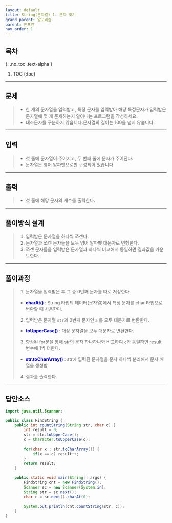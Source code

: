 ```yaml
---
layout: default
title: String(문자열) 1. 문자 찾기
grand_parent: 알고리즘
parent: 인프런
nav_order: 1
---
```

## 목차
{: .no_toc .text-alpha }

1. TOC
{:toc}
---

## **문제**
> + 한 개의 문자열을 입력받고, 특정 문자를 입력받아 해당 특정문자가 입력받은 문자열에 몇 개 존재하는지 알아내는 프로그램을 작성하세요.
> + 대소문자를 구분하지 않습니다.문자열의 길이는 100을 넘지 않습니다.

---

## **입력**
> + 첫 줄에 문자열이 주어지고, 두 번째 줄에 문자가 주어진다.
> + 문자열은 영어 알파벳으로만 구성되어 있습니다.

---

## **출력**
> + 첫 줄에 해당 문자의 개수를 출력한다.

___

## **풀이방식 설계**
> 1. 입력받은 문자열을 하나씩 쪼갠다.
> 2. 문자열과 쪼갠 문자들을 모두 영어 알파벳 대문자로 변형한다.
> 3. 쪼갠 문자들을 입력받은 문자열과 하나씩 비교해서 동일하면 결과값을 카운트한다.

---

## **풀이과정**
> 1. 문자열을 입력받은 후 그 중 0번째 문자를 따로 저장한다.
> + **<font color='#0101DF'>charAt()</font>** : String 타입의 데이터(문자열)에서 특정 문자를 char 타입으로 변환할 때 사용한다.
> 2. 입력받은 문자열 `str`과 0번째 문자인 `a` 를 모두 대문자로 변환한다.
> + **<font color='#0101DF'>toUpperCase()</font>** : 대상 문자열을 모두 대문자로 변환한다.
> 3. 향상된 for문을 통해 str의 문자 하나하나와 비교하여 `c`와 동일하면 result 변수에 1씩 더한다.
> + **<font color='#0101DF'>str.toCharArray()</font>** : str에 입력된 문자열을 문자 하나씩 분리해서 문자 배열을 생성함
> 4. 결과를 출력한다.

---

## **답안소스**
```java
import java.util.Scanner;

public class FindString {
	public int countString(String str, char c) {
		int result = 0;
		str = str.toUpperCase();
		c = Character.toUpperCase(c);
		
		for(char x : str.toCharArray()) {
			if(x == c) result++; 
		}
		return result;
	}
	
	public static void main(String[] args) {
		FindString cnt = new FindString();
		Scanner sc = new Scanner(System.in);
		String str = sc.next();
		char c = sc.next().charAt(0);
		
		System.out.println(cnt.countString(str, c));
	}
}

```
